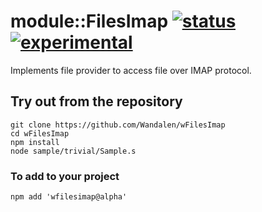 
# module::FilesImap  [![status](https://github.com/Wandalen/wFilesImap/actions/workflows/StandardPublish.yml/badge.svg)](https://github.com/Wandalen/wFilesImap/actions/workflows/StandardPublish.yml) [![experimental](https://img.shields.io/badge/stability-experimental-orange.svg)](https://github.com/emersion/stability-badges#experimental)

Implements file provider to access file over IMAP protocol.

## Try out from the repository
```
git clone https://github.com/Wandalen/wFilesImap
cd wFilesImap
npm install
node sample/trivial/Sample.s
```

### To add to your project
```
npm add 'wfilesimap@alpha'
```